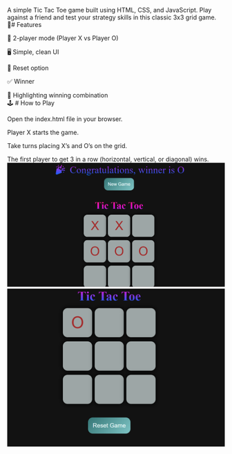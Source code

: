 A simple Tic Tac Toe game built using HTML, CSS, and JavaScript.
Play against a friend and test your strategy skills in this classic 3x3 grid game.
<br/>
🚀# Features

🎲 2-player mode (Player X vs Player O)

🖥️ Simple, clean UI

🔄 Reset option

✅ Winner

🎉 Highlighting winning combination
<br/>
🕹️ # How to Play

Open the index.html file in your browser.

Player X starts the game.

Take turns placing X’s and O’s on the grid.

The first player to get 3 in a row (horizontal, vertical, or diagonal) wins.
![image alt](https://github.com/Priyasingh-12/Tic-Tac-Toe/blob/c9a2051e4bd9738f643758569cf5f45fd877a9ab/Screenshot%202025-08-21%20223502.png)
 ![image alt](https://github.com/Priyasingh-12/Tic-Tac-Toe/blob/3de7dd9094818bf6104b55956b36aa9ade430311/Screenshot%202025-08-21%20222336.png)
